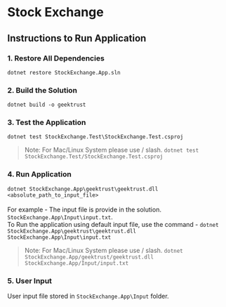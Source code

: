 # Stock Exchange

## Instructions to Run Application
### 1. Restore All Dependencies 
`dotnet restore StockExchange.App.sln`

### 2. Build the Solution
`dotnet build -o geektrust`

### 3. Test the Application
`dotnet test StockExchange.Test\StockExchange.Test.csproj`
> Note: For Mac/Linux System please use / slash. `dotnet test StockExchange.Test/StockExchange.Test.csproj`

### 4. Run Application
`dotnet StockExchange.App\geektrust\geektrust.dll <absolute_path_to_input_file>` <br><br>
For example - The input file is provide in the solution. `StockExchange.App\Input\input.txt`.<br>
To Run the application using default input file, use the command - `dotnet StockExchange.App\geektrust\geektrust.dll StockExchange.App\Input\input.txt` <br>
> Note: For Mac/Linux System please use / slash. `dotnet StockExchange.App/geektrust/geektrust.dll StockExchange.App/Input/input.txt`

### 5. User Input
User input file stored in `StockExchange.App\Input` folder.


